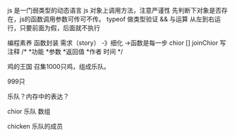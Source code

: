js 是一门弱类型的动态语言
js 对象上调用方法，注意严谨性
先判断下对象是否存在，js的函数调用参数可传可不传。
typeof 做类型验证
&& 与运算  从左到右运行，只要前面为假，后面就不执行

编程素养
函数封装
需求（story）   -》细化           ->函数是每一步
chior []         joinChior 
写注释
/*
*功能
*参数
*返回值
*作者 时间
*/


鸡的王国 召集1000只鸡，组成乐队。

999只

乐队？内存中的表达？

chior   乐队  数组

chicken 乐队的成员